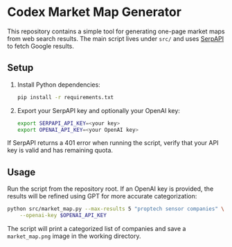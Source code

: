 # Codex Market Map Generator

This repository contains a simple tool for generating one-page market maps from web search results. The main script lives under `src/` and uses [SerpAPI](https://serpapi.com/) to fetch Google results.

## Setup

1. Install Python dependencies:
   ```bash
   pip install -r requirements.txt
   ```
2. Export your SerpAPI key and optionally your OpenAI key:
   ```bash
   export SERPAPI_API_KEY=<your key>
   export OPENAI_API_KEY=<your OpenAI key>
   ```

If SerpAPI returns a 401 error when running the script, verify that your API key is valid and has remaining quota.

## Usage

Run the script from the repository root. If an OpenAI key is provided, the results will be refined using GPT for more accurate categorization:

```bash
python src/market_map.py --max-results 5 "proptech sensor companies" \
    --openai-key $OPENAI_API_KEY
```

The script will print a categorized list of companies and save a `market_map.png` image in the working directory.
